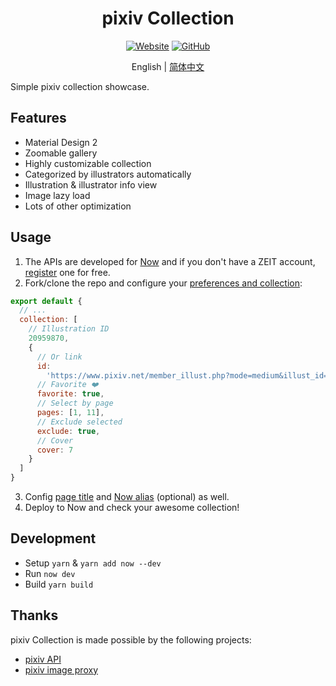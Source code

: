 <h1 align="center">pixiv Collection</h1>

<div align="center">

[![Website](https://img.shields.io/website/https/pixiv.now.sh.svg?style=for-the-badge)](https://pixiv.now.sh/)
[![GitHub](https://img.shields.io/github/license/kidonng/pixiv-collection.svg?style=for-the-badge)](./LICENSE)

English | [简体中文](README-zh-CN.md)

</div>

Simple pixiv collection showcase.

## Features

- Material Design 2
- Zoomable gallery
- Highly customizable collection
- Categorized by illustrators automatically
- Illustration & illustrator info view
- Image lazy load
- Lots of other optimization

## Usage

1. The APIs are developed for [Now](https://zeit.co/now) and if you don't have a ZEIT account, [register](https://zeit.co/signup) one for free.
2. Fork/clone the repo and configure your [preferences and collection](./config.js):

```js
export default {
  // ...
  collection: [
    // Illustration ID
    20959870,
    {
      // Or link
      id:
        'https://www.pixiv.net/member_illust.php?mode=medium&illust_id=20959870',
      // Favorite ❤️
      favorite: true,
      // Select by page
      pages: [1, 11],
      // Exclude selected
      exclude: true,
      // Cover
      cover: 7
    }
  ]
}
```

3. Config [page title](./public/index.html#L5) and [Now alias](./now.json#L25) (optional) as well.
4. Deploy to Now and check your awesome collection!

## Development

- Setup `yarn` & `yarn add now --dev`
- Run `now dev`
- Build `yarn build`

## Thanks

pixiv Collection is made possible by the following projects:

- [pixiv API](https://api.imjad.cn/pixiv_v2.md)
- [pixiv image proxy](https://pixiv.cat/reverseproxy.html)
